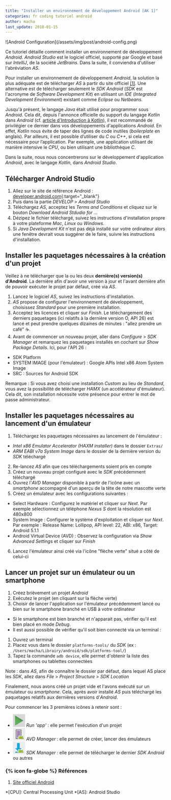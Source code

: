 ```yaml
---
title: "Installer un environnement de développement Android [AK 1]"
categories: fr coding tutoriel android
author: macha
last_update: 2018-01-15
---
```


<div class="text-center lead" markdown="1">
  ![Android Configuration](/assets/img/post/android-config.png)
</div>

Ce tutoriel détaille comment installer un environnement de développement _Android_.
_Android Studio_ est le logiciel officiel, supporté par Google et basé sur *IntelliJ*,
de la société *JetBrains*. Dans la suite, il conviendra d'utiliser l'abréviation _AS_.

Pour installer un environnement de développement _Android_, la solution la plus
adéquate est de télécharger _AS_ à partir du site officiel [\[1\]](#android).
Une alternative est de télécharger seulement le _SDK Android_ (_SDK_ est l'acronyme
de _Software Development Kit_) en utilisant un _IDE_ (_Integrated Development Environment_)
existant comme _Eclipse_ ou _Netbeans_.

Jusqu'à présent, le langage _Java_ était utilisé pour programmer sous _Android_.
Cela dit, depuis l'annonce officielle du support du langage _Kotlin_ dans _Android_
(cf. [article d'Introduction à Kotlin](/blog/2017/07/11/android-kotlin-introduction/)),
il est recommandé de privilégier ce dernier dans vos développements d'applications _Android_.
En effet, _Kotlin_ nous évite de taper des lignes de code inutiles (_boilerplate_ en anglais).
Par ailleurs, il est possible d’utiliser du _C_ ou _C++_, si cela est nécessaire
pour l’application. Par exemple, une application utilisant de manière intensive
le _CPU_, ou bien utilisant une bibliothèque _C_.

Dans la suite, nous nous concentrerons sur le développement d'application _Android_,
avec le langage _Kotlin_, dans _Android Studio_.

## Télécharger Android Studio

1. Allez sur le site de référence Android : [developer.android.com](https://developer.android.com/){:target="_blank"}
2. Puis dans la partie _DEVELOP_ > _Android Studio_
3. Téléchargez _AS_, acceptez les _Terms and Conditions_ et cliquez sur le bouton
_Download Android Stdudio for ..._
4. Dézipez le fichier téléchargé, suivez les instructions d'installation propre
à votre plateforme _Mac_, _Linux_ ou _Windows_.
5. Si _Java Development Kit_ n'est pas déjà installé sur votre ordinateur alors
une fenêtre devrait vous suggérer de le faire, suivre les instructions d'installation.

##  Installer les paquetages nécessaires à la création d'un projet

Veillez à ne télécharger que la ou les deux **dernière(s) version(s) d'Android**.
La dernière afin d'avoir une version à jour et l'avant dernière afin de pouvoir
exécuter le projet par défaut, créé via _AS_.

1. Lancez le logiciel _AS_, suivez les instructions d'installation.
2. _AS_ propose de configurer l'environnement de développement, choisissez
_Standard_ pour une première installation.
3. Acceptez les licences et cliquer sur _Finish_. Le téléchargement des derniers
  paquetages (ici relatifs à la dernière version O, API 26) est lancé et peut prendre
  quelques dizaines de minutes : "allez prendre un café" :coffee:.
4. Avant de commencer un nouveau projet, aller dans _Configure_ > _SDK Manager_ et
  remarquez les paquetages installés en cochant sur _Show Package Details_. Ici,
  pour l'API 26 :
 * SDK Platform
 * SYSTEM IMAGE (pour l'émulateur) : Google APIs Intel x86 Atom System Image
 * SRC : Sources for Android SDK

Remarque : Si vous avez choisi une installation _Custom_ au lieu de _Standard_,
vous avez la possibilité de télécharger _HAMX_ (un accélérateur d'émulateur).
Cela dit, son installation nécessite votre présence pour entrer le mot de passe
administrateur.

## Installer les paquetages nécessaires au lancement d'un émulateur

1. Téléchargez les paquetages nécessaires au lancement de l'émulateur :
 * _Intel x86 Emulator Accelerator (HAXM installer)_ dans le dossier `Extras/`
 * _ARM EABI v7a System Image_ dans le dossier de la dernière version du _SDK_
  téléchargé
2. Re-lancez _AS_ afin que ces téléchargements soient pris en compte
3. Créez un nouveau projet configuré avec le _SDK_ précédemment téléchargé
4. Ouvrez l'_AVD Manager_ disponible à partir de l'icône avec un _smartphone_
accompagné d'un aperçu de la tête de notre mascotte verte
5. Créez un émulateur avec les configurations suivantes :
  * Select Hardware : Configurez le matériel et cliquer sur _Next_.
    Par exemple sélectionnez un téléphone _Nexus S_ dont la résolution est 480x800
  * System Image : Configurer le système d'exploitation et cliquer sur _Next_. Par
    exemple : Release Name: Lollipop, API level: 22, ABI: x86, Target: Android 5.1.1
  * Android Virtual Device (AVD) : Observez la configuration via _Show Advanced Settings_
  et cliquer sur _Finish_
6. Lancez l'émulateur ainsi créé via l'icône "flèche verte" situé a côté de celui-ci

## Lancer un projet sur un émulateur ou un smartphone

1. Créez brièvement un projet _Android_
2. Exécutez le projet (en cliquant sur la flèche verte)
3. Choisir de lancer l'application sur l'émulateur précédemment lancé ou bien sur
le smartphone branché en USB à votre ordinateur
  * Si le smartphone est bien branché et n'apparait pas, vérifier qu'il est bien
  placé en mode _Debug_.
  * Il est aussi possible de vérifier qu'il soit bien connecté via un terminal :
   1. Ouvrez un terminal
   2. Placez vous dans le dossier `platforms-tools/` du _SDK_ (ex : `/Users/macha/Librairy/android/sdk/platforms-tool/`)
   3. Tapez la commande `adb device`, elle permet d'obtenir la liste des smartphones
   ou tablettes connectées

Note : dans _AS_, afin de connaître le dossier par défaut, dans lequel AS place
les _SDK_, allez dans _File_ > _Project Structure_ > _SDK Location_

Finalement, nous avons créé un projet vide et l'avons exécuté sur un émulateur
ou _smartphone_. Cela, après avoir installé _AS_ puis téléchargé les paquetages
relatifs aux dernières versions d'_Android_.

Pour commencer les 3 premières icônes à retenir sont :

  * ![Icône Android Execution : flèche verte](/assets/img/post/android/as-ic-execute.png) _Run 'app'_ : elle permet l'exécution d'un projet
  * ![Icône Android Emulateur : le _smartphone_ avec une tête de _droid_](/assets/img/post/android/as-ic-emulator.png) _AVD Manager_ : elle permet de créer, lancer des émulateurs
  * ![Icône Android Téléchargement : une flèche bleu vers le bas avec une tête de _droid_](/assets/img/post/android/as-ic-download.png) _SDK Manager_ : elle permet de télécharger le dernier _SDK Android_
  ou autres



### {% icon fa-globe %} Références

1. <a name="android"></a>[Site officiel Android](https://developer.android.com/index.html)

*[CPU]: Central Processing Unit
*[AS]: Android Studio
